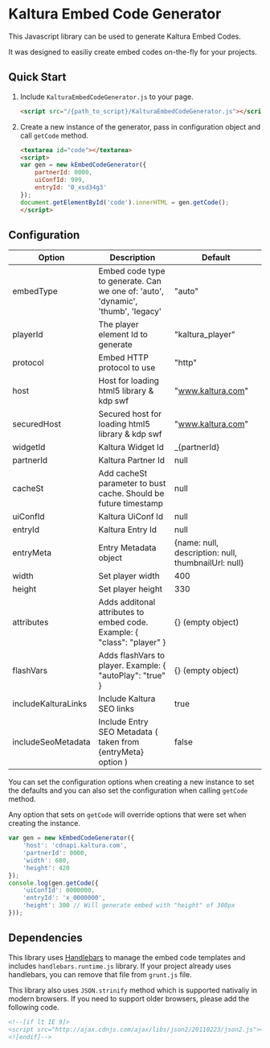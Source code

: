 # Kaltura Embed Code Generator

This Javascript library can be used to generate Kaltura Embed Codes.

It was designed to easiliy create embed codes on-the-fly for your projects.

## Quick Start

1. Include ```KalturaEmbedCodeGenerator.js``` to your page.

	```html
	<script src="/{path_to_script}/KalturaEmbedCodeGenerator.js"></script>
	```

2. Create a new instance of the generator, pass in configuration object and call ```getCode``` method.

	```html
	<textarea id="code"></textarea>
	<script>
	var gen = new kEmbedCodeGenerator({
		partnerId: 0000,
		uiConfId: 999,
		entryId: '0_xsd34g3'
	});
	document.getElementById('code').innerHTML = gen.getCode();
	</script>
	```

## Configuration

| Option     	| Description			| Default	|
| -------------	| ------------------------ 	| ------------- |
| embedType | Embed code type to generate. Can we one of: 'auto', 'dynamic', 'thumb', 'legacy' 	| "auto" |
| playerId |   The player element Id to generate | "kaltura_player" |
| protocol | Embed HTTP protocol to use | "http" | 
| host | Host for loading html5 library & kdp swf | "www.kaltura.com" | 
| securedHost | Secured host for loading html5 library & kdp swf | "www.kaltura.com" | 
| widgetId | Kaltura Widget Id | _{partnerId} | 
| partnerId | Kaltura Partner Id | null | 
| cacheSt | Add cacheSt parameter to bust cache. Should be future timestamp | null | 
| uiConfId | Kaltura UiConf Id | null | 
| entryId | Kaltura Entry Id | null | 
| entryMeta | Entry Metadata object | {name: null, description: null, thumbnailUrl: null} | 
| width | Set player width | 400 | 
| height | Set player height | 330 |
| attributes | Adds additonal attributes to embed code. Example: { "class": "player" } | {} (empty object) |
| flashVars | Adds flashVars to player. Example: { "autoPlay": "true" } | {} (empty object) |
| includeKalturaLinks | Include Kaltura SEO links | true | 
| includeSeoMetadata | Include Entry SEO Metadata ( taken from {entryMeta} option ) | false | 

You can set the configuration options when creating a new instance to set the defaults 
and you can also set the configuration when calling ```getCode``` method.

Any option that sets on ```getCode``` will override options that were set when creating the instance.

```javascript
var gen = new kEmbedCodeGenerator({
	'host': 'cdnapi.kaltura.com',
	'partnerId': 0000,
	'width': 680,
	'height': 420
});
console.log(gen.getCode({
	'uiConfId': 0000000,
	'entryId': 'x_0000000',	
	'height': 300 // Will generate embed with "height" of 300px 
}));
```

## Dependencies

This library uses [Handlebars](http://handlebarsjs.com/) to manage the embed code templates and includes ```handlebars.runtime.js``` library.
If your project already uses handlebars, you can remove that file from ```grunt.js``` file.

This library also uses ```JSON.strinify``` method which is supported nativaliy in modern browsers.
If you need to support older browsers, please add the following code.

```html
<!--[if lt IE 9]>
<script src="http://ajax.cdnjs.com/ajax/libs/json2/20110223/json2.js"></script>
<![endif]-->
```
	
